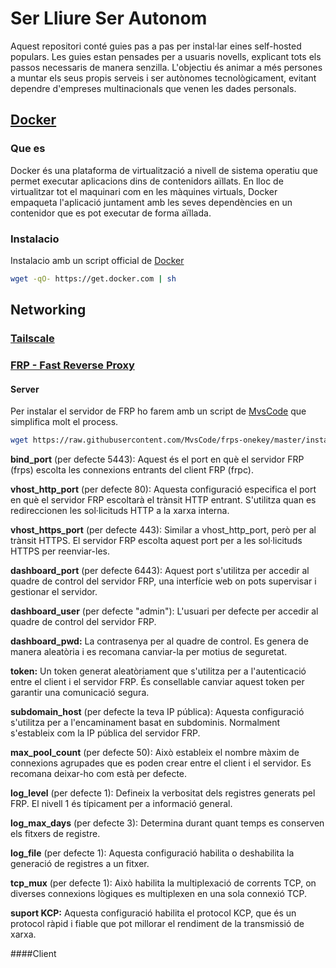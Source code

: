 
# Ser Lliure Ser Autonom
Aquest repositori conté guies pas a pas per instal·lar eines self-hosted populars. Les guies estan pensades per a usuaris novells, explicant tots els passos necessaris de manera senzilla. L'objectiu és animar a més persones a muntar els seus propis serveis i ser autònomes tecnològicament, evitant dependre d'empreses multinacionals que venen les dades personals.

## [Docker](https://github.com/docker)
### Que es
Docker és una plataforma de virtualització a nivell de sistema operatiu que permet executar aplicacions dins de contenidors aïllats. En lloc de virtualitzar tot el maquinari com en les màquines virtuals, Docker empaqueta l'aplicació juntament amb les seves dependències en un contenidor que es pot executar de forma aïllada.

### Instalacio
Instalacio amb un script official de [Docker](https://github.com/docker/docker-install)

```bash
wget -qO- https://get.docker.com | sh
```

## Networking
### [Tailscale](https://tailscale.com/)

### [FRP - Fast Reverse Proxy](https://github.com/fatedier/frp)
#### Server
Per instalar el servidor de FRP ho farem amb un script de [MvsCode](https://github.com/MvsCode) que simplifica molt el process.
```bash
wget https://raw.githubusercontent.com/MvsCode/frps-onekey/master/install-frps.sh -O ./install-frps.sh && chmod 700 ./install-frps.sh && ./install-frps.sh install
```
**bind_port** (per defecte 5443): Aquest és el port en què el servidor FRP (frps) escolta les connexions entrants del client FRP (frpc).

**vhost_http_port** (per defecte 80): Aquesta configuració especifica el port en què el servidor FRP escoltarà el trànsit HTTP entrant. S'utilitza quan es redireccionen les sol·licituds HTTP a la xarxa interna.

**vhost_https_port** (per defecte 443): Similar a vhost_http_port, però per al trànsit HTTPS. El servidor FRP escolta aquest port per a les sol·licituds HTTPS per reenviar-les.

**dashboard_port** (per defecte 6443): Aquest port s'utilitza per accedir al quadre de control del servidor FRP, una interfície web on pots supervisar i gestionar el servidor.

**dashboard_user** (per defecte "admin"): L'usuari per defecte per accedir al quadre de control del servidor FRP.

**dashboard_pwd:** La contrasenya per al quadre de control. Es genera de manera aleatòria i es recomana canviar-la per motius de seguretat.

**token:** Un token generat aleatòriament que s'utilitza per a l'autenticació entre el client i el servidor FRP. És consellable canviar aquest token per garantir una comunicació segura.

**subdomain_host** (per defecte la teva IP pública): Aquesta configuració s'utilitza per a l'encaminament basat en subdominis. Normalment s'estableix com la IP pública del servidor FRP.

**max_pool_count** (per defecte 50): Això estableix el nombre màxim de connexions agrupades que es poden crear entre el client i el servidor. Es recomana deixar-ho com està per defecte.

**log_level** (per defecte 1): Defineix la verbositat dels registres generats pel FRP. El nivell 1 és típicament per a informació general.

**log_max_days** (per defecte 3): Determina durant quant temps es conserven els fitxers de registre.

**log_file** (per defecte 1): Aquesta configuració habilita o deshabilita la generació de registres a un fitxer.

**tcp_mux** (per defecte 1): Això habilita la multiplexació de corrents TCP, on diverses connexions lògiques es multiplexen en una sola connexió TCP.

**suport KCP:** Aquesta configuració habilita el protocol KCP, que és un protocol ràpid i fiable que pot millorar el rendiment de la transmissió de xarxa.

####Client

